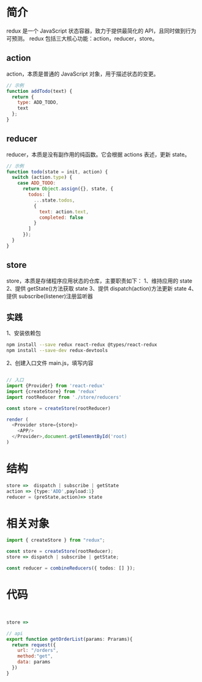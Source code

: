 # 简介

redux 是一个 JavaScript 状态容器，致力于提供最简化的 API，且同时做到行为可预测。
redux 包括三大核心功能：action，reducer，store。

## action

action，本质是普通的 JavaScript 对象，用于描述状态的变更。

```js
// 示例
function addTodo(text) {
  return {
    type: ADD_TODO,
    text
  };
}
```

## reducer

reducer，本质是没有副作用的纯函数。它会根据 actions 表述，更新 state。

```js
// 示例
function todo(state = init, action) {
  switch (action.type) {
    case ADD_TODO:
      return Object.assign({}, state, {
        todos: [
          ...state.todos,
          {
            text: action.text,
            completed: false
          }
        ]
      });
  }
}
```

## store

store，本质是存储程序应用状态的仓库，主要职责如下：
1、维持应用的 state
2、提供 getState()方法获取 state
3、提供 dispatch(action)方法更新 state
4、提供 subscribe(listener)注册监听器

## 实践

1、安装依赖包

```bash
npm install --save redux react-redux @types/react-redux
npm install --save-dev redux-devtools
```

2、创建入口文件 main.js，填写内容

```js

// 入口
import {Provider} from 'react-redux'
import {createStore} from 'redux'
import rootReducer from './store/reducers'

const store = createStore(rootReducer)

render (
  <Provider store={store}>
    <APP/>
  </Provider>,document.getElementById('root)
)
```

# 结构

```ts
store =>  dispatch | subscribe | getState
action => {type:'ADD',payload:1}
reducer = (preState,action)=> state

```

# 相关对象

```ts
import { createStore } from "redux";

const store = createStore(rootReducer);
store => dispatch | subscribe | getState;

const reducer = combineReducers({ todos: [] });
```

# 代码

```js


store =>

// api
export function getOrderList(params: Prarams){
  return request({
    url: "/orders",
    method:"get",
    data: params
  })
}


```
